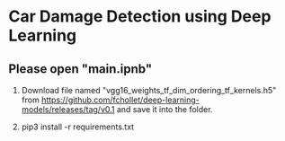 # Car Damage Detection using Deep Learning

## Please open "main.ipnb"

 1. Download file named "vgg16_weights_tf_dim_ordering_tf_kernels.h5" from https://github.com/fchollet/deep-learning-models/releases/tag/v0.1 and save it into the folder.

  2. pip3 install -r requirements.txt
